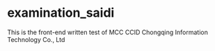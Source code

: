 # examination_saidi
This is the front-end written test of MCC CCID Chongqing Information Technology Co., Ltd
